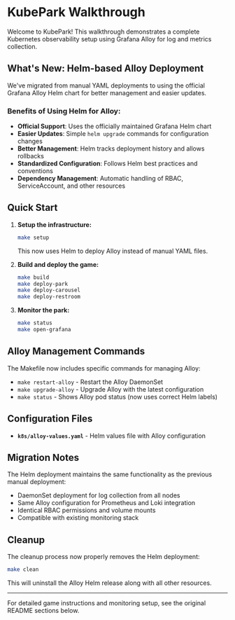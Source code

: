 # KubePark Walkthrough

Welcome to KubePark! This walkthrough demonstrates a complete Kubernetes observability setup using Grafana Alloy for log and metrics collection.

## What's New: Helm-based Alloy Deployment

We've migrated from manual YAML deployments to using the official Grafana Alloy Helm chart for better management and easier updates.

### Benefits of Using Helm for Alloy:

- **Official Support**: Uses the officially maintained Grafana Helm chart
- **Easier Updates**: Simple `helm upgrade` commands for configuration changes
- **Better Management**: Helm tracks deployment history and allows rollbacks
- **Standardized Configuration**: Follows Helm best practices and conventions
- **Dependency Management**: Automatic handling of RBAC, ServiceAccount, and other resources

## Quick Start

1. **Setup the infrastructure:**

   ```bash
   make setup
   ```

   This now uses Helm to deploy Alloy instead of manual YAML files.

2. **Build and deploy the game:**

   ```bash
   make build
   make deploy-park
   make deploy-carousel
   make deploy-restroom
   ```

3. **Monitor the park:**
   ```bash
   make status
   make open-grafana
   ```

## Alloy Management Commands

The Makefile now includes specific commands for managing Alloy:

- `make restart-alloy` - Restart the Alloy DaemonSet
- `make upgrade-alloy` - Upgrade Alloy with the latest configuration
- `make status` - Shows Alloy pod status (now uses correct Helm labels)

## Configuration Files

- **`k8s/alloy-values.yaml`** - Helm values file with Alloy configuration

## Migration Notes

The Helm deployment maintains the same functionality as the previous manual deployment:

- DaemonSet deployment for log collection from all nodes
- Same Alloy configuration for Prometheus and Loki integration
- Identical RBAC permissions and volume mounts
- Compatible with existing monitoring stack

## Cleanup

The cleanup process now properly removes the Helm deployment:

```bash
make clean
```

This will uninstall the Alloy Helm release along with all other resources.

---

For detailed game instructions and monitoring setup, see the original README sections below.
